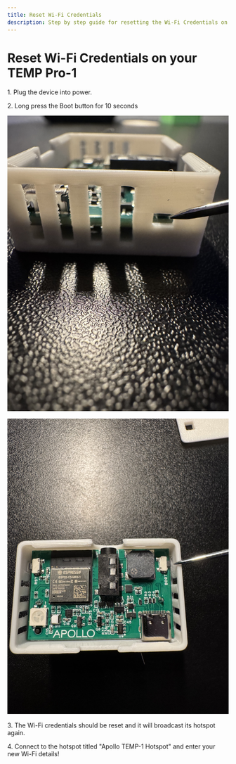 ```yaml
---
title: Reset Wi-Fi Credentials
description: Step by step guide for resetting the Wi-Fi Credentials on your TEMP Pro-1.
---
```

# Reset Wi-Fi Credentials on your TEMP Pro-1

1\. Plug the device into power.

2\. Long press the Boot button for 10 seconds

![](assets/temp-1-boot-button-side-view.jpg)

![](assets/temp-1b-boot-button-lid-off.jpg)

3\. The Wi-Fi credentials should be reset and it will broadcast its hotspot again.

4\. Connect to the hotspot titled "Apollo TEMP-1 Hotspot" and enter your new Wi-Fi details!
